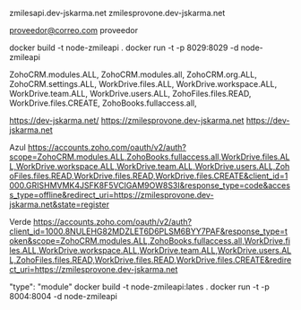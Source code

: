 zmilesapi.dev-jskarma.net
zmilesprovone.dev-jskarma.net

proveedor@correo.com
proveedor

docker build -t node-zmileapi .
docker run -t -p 8029:8029 -d node-zmileapi


ZohoCRM.modules.ALL,
ZohoCRM.modules.all,
ZohoCRM.org.ALL,
ZohoCRM.settings.ALL,
WorkDrive.files.ALL,
WorkDrive.workspace.ALL,
WorkDrive.team.ALL,
WorkDrive.users.ALL,
ZohoFiles.files.READ,
WorkDrive.files.CREATE,
ZohoBooks.fullaccess.all,


<!-- SCOPE_CRM=ZohoCRM.modules.ALL
REFRESH_TOKEN_CRM=1000.90289fe611435828b940e81424503d57.2ccd7ca2a01937b4de53c9a4bf4c0f5a

SCOPE_WORKDRIVE=WorkDrive.files.ALL,WorkDrive.workspace.ALL,WorkDrive.team.ALL,WorkDrive.users.ALL,ZohoFiles.files.READ,WorkDrive.files.CREATE
REFRESH_TOKEN_WORKDRIVE=1000.3cc5d4705c4e0f72580e0b17e8a65516.f8b0ec349c697d3ea21206a6103b9e2c

SCOPE_BOOKS=ZohoBooks.fullaccess.all,ZohoCRM.modules.ALL,ZohoCRM.modules.all,ZohoCRM.org.ALL,ZohoCRM.settings.ALL
REFRESH_TOKEN_BOOKS=1000.303590f0dc48b90782e7c57136b5d0ad.d8c7373866f7bf73674e0a4b0e4db4f6 -->


https://dev-jskarma.net/
https://zmilesprovone.dev-jskarma.net
https://dev-jskarma.net



Azul
https://accounts.zoho.com/oauth/v2/auth?scope=ZohoCRM.modules.ALL,ZohoBooks.fullaccess.all,WorkDrive.files.ALL,WorkDrive.workspace.ALL,WorkDrive.team.ALL,WorkDrive.users.ALL,ZohoFiles.files.READ,WorkDrive.files.READ,WorkDrive.files.CREATE&client_id=1000.GRISHMVMK4JSFK8F5VCIGAM9OW8S3I&response_type=code&access_type=offline&redirect_uri=https://zmilesprovone.dev-jskarma.net&state=register

Verde
https://accounts.zoho.com/oauth/v2/auth?client_id=1000.8NULEHG82MDZLET6D6PLSM6BYY7PAF&response_type=token&scope=ZohoCRM.modules.ALL,ZohoBooks.fullaccess.all,WorkDrive.files.ALL,WorkDrive.workspace.ALL,WorkDrive.team.ALL,WorkDrive.users.ALL,ZohoFiles.files.READ,WorkDrive.files.READ,WorkDrive.files.CREATE&redirect_uri=https://zmilesprovone.dev-jskarma.net

"type": "module"
docker build -t node-zmileapi:lates .
docker run -t -p 8004:8004 -d node-zmileapi